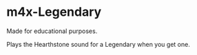 # m4x-Legendary

Made for educational purposes.

Plays the Hearthstone sound for a Legendary when you get one.
